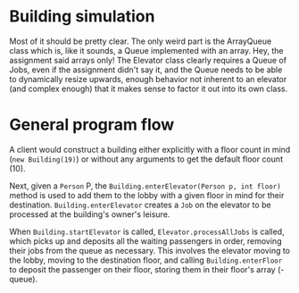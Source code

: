 # Building simulation

Most of it should be pretty clear. The only weird part is the ArrayQueue class
which is, like it sounds, a Queue implemented with an array. Hey, the assignment
said arrays only! The Elevator class clearly requires a Queue of Jobs, even if
the assignment didn't say it, and the Queue needs to be able to dynamically
resize upwards, enough behavior not inherent to an elevator (and complex enough)
that it makes sense to factor it out into its own class.

# General program flow

A client would construct a building either explicitly with a floor count in mind
(`new Building(19)`) or without any arguments to get the default floor count
(10).

Next, given a `Person` P, the `Building.enterElevator(Person p, int floor)`
method is used to add them to the lobby with a given floor in mind for their
destination. `Building.enterElevator` creates a `Job` on the elevator to be
processed at the building's owner's leisure.

When `Building.startElevator` is called, `Elevator.processAllJobs` is
called, which picks up and deposits all the waiting passengers in order,
removing their jobs from the queue as necessary. This involves the elevator
moving to the lobby, moving to the destination floor, and calling
`Building.enterFloor` to deposit the passenger on their floor, storing them in
their floor's array (-queue).
